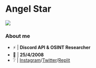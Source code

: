 # Angel Star
<img src="https://github-readme-stats.vercel.app/api?username=AngelStarZ&&show_icons=true&title_color=ffffff&icon_color=bb2acf&text_color=daf7dc&bg_color=151515">

### About me

- ⚡ | __Discord API & OSINT Researcher__
- 🎂 | __25/4/2008__
- ❔ | [Instagram](https://www.instagram.com/angelstarwashere/?theme=dark)/[Twitter](https://twitter.com/AngelSt61738643)/[Replit](https://replit.com/@angelstar)
